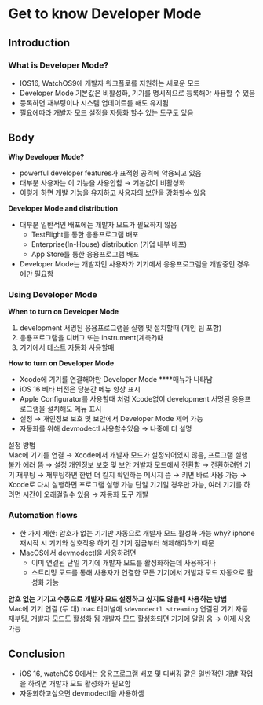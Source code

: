 # Get to know Developer Mode

## Introduction
### What is Developer Mode?
- IOS16, WatchOS9에 개발자 워크플로를 지원하는 새로운 모드
- Developer Mode 기본값은 비활성화, 기기를 명시적으로 등록해야 사용할 수 있음
- 등록하면 재부팅이나 시스템 업데이트를 해도 유지됨
- 필요에따라 개발자 모드 설정을 자동화 할수 있는 도구도 있음

## Body
**Why Developer Mode?**
- powerful developer features가 표적형 공격에 악용되고 있음
- 대부분 사용자는 이 기능을 사용안함 → 기본값이 비활성화
- 이렇게 하면 개발 기능을 유지하고 사용자의 보안을 강화할수 있음

**Developer Mode and distribution**
- 대부분 일반적인 배포에는 개발자 모드가 필요하지 않음
    - TestFlight를 통한 응용프로그램 배포
    - Enterprise(In-House) distribution (기업 내부 배포)
    - App Store를 통한 응용프로그램 배포
- Developer Mode는 개발자인 사용자가 기기에서 응용프로그램을 개발중인 경우에만 필요함

### Using Developer Mode
**When to turn on Developer Mode**
1. development 서명된 응용프로그램을 실행 및 설치할때 (개인 팀 포함)
2. 응용프로그램을 디버그 또는 instrument(계측?)때
3. 기기에서 테스트 자동화 사용할때

**How to turn on Developer Mode**
- Xcode에 기기를 연결해야만 Developer Mode ****매뉴가 나타남
- iOS 16 베타 버전은 당분간 메뉴 항상 표시
- Apple Configurator를 사용할때 처럼 Xcode없이 development 서명된 응용프로그램을 설치해도 메뉴 표시
- 설정 → 개인정보 보호 및 보안에서 Developer Mode 제어 가능
- 자동화를 위해 devmodectl 사용할수있음 → 나중에 더 설명

설정 방법</br>
Mac에 기기를 연결 → 
Xcode에서 개발자 모드가 설정되어있지 않음, 프로그램 실행 불가 에러 뜸 → 
설정 개인정보 보호 및 보안 개발자 모드에서 전환함 → 
전환하려면 기기 재부팅 → 
재부팅하면 한번 더 킬지 확인하는 메시지 뜸 → 
키면 바로 사용 가능 → 
Xcode로 다시 실행하면 프로그램 실행 가능
단일 기기일 경우만 가능, 여러 기기를 하려면 시간이 오래걸릴수 있음 → 자동화 도구 개발

### Automation flows
- 한 가지 제한: 암호가 없는 기기만 자동으로 개발자 모드 활성화 가능
why? iphone 재시작 시 기기와 상호작용 하기 전 기기 잠금부터 해제해야하기 때문
- MacOS에서 devmodectl을 사용하려면
    - 이미 연결된 단일 기기에 개발자 모드를 활성화하는데 사용하거나
    - 스트리밍 모드를 통해 사용자가 연결한 모든 기기에서 개발자 모드 자동으로 활성화 가능

**암호 없는 기기고 수동으로 개발자 모드 설정하고 싶지도 않을때 사용하는 방법** </br>
Mac에 기기 연결 (두 대) 
mac 터미널에 `$devmodectl streaming`
연결된 기기 자동 재부팅, 개발자 모드도 활성화 됨
개발자 모드 활성화되면 기기에 알림 옴 → 이제 사용 가능

## Conclusion
- iOS 16, watchOS 9에서는 응용프로그램 배포 및 디버깅 같은 일반적인 개발 작업을 하려면 개발자 모드 활성화가 필요함
- 자동화하고싶으면 devmodectl을 사용하셈
